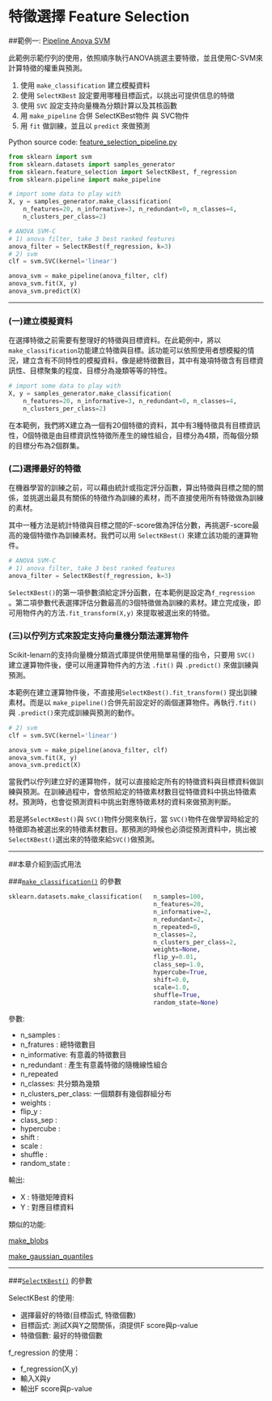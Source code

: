 # 特徵選擇 Feature Selection 
##範例一: [Pipeline Anova SVM](http://scikit-learn.org/stable/auto_examples/feature_selection/feature_selection_pipeline.html)

此範例示範佇列的使用，依照順序執行ANOVA挑選主要特徵，並且使用C-SVM來計算特徵的權重與預測。

1. 使用 `make_classification` 建立模擬資料
2. 使用 `SelectKBest` 設定要用哪種目標函式，以挑出可提供信息的特徵
3. 使用 `SVC` 設定支持向量機為分類計算以及其核函數
4. 用 `make_pipeline` 合併 SelectKBest物件 與 SVC物件
5. 用 `fit` 做訓練，並且以 `predict` 來做預測

Python source code: [feature_selection_pipeline.py](http://scikit-learn.org/stable/_downloads/feature_selection_pipeline.py)

```python
from sklearn import svm
from sklearn.datasets import samples_generator
from sklearn.feature_selection import SelectKBest, f_regression
from sklearn.pipeline import make_pipeline

# import some data to play with
X, y = samples_generator.make_classification(
    n_features=20, n_informative=3, n_redundant=0, n_classes=4,
    n_clusters_per_class=2)

# ANOVA SVM-C
# 1) anova filter, take 3 best ranked features
anova_filter = SelectKBest(f_regression, k=3)
# 2) svm
clf = svm.SVC(kernel='linear')

anova_svm = make_pipeline(anova_filter, clf)
anova_svm.fit(X, y)
anova_svm.predict(X)
```
---
### (一)建立模擬資料




在選擇特徵之前需要有整理好的特徵與目標資料。在此範例中，將以`make_classification`功能建立特徵與目標。該功能可以依照使用者想模擬的情況，建立含有不同特性的模擬資料，像是總特徵數目，其中有幾項特徵含有目標資訊性、目標聚集的程度、目標分為幾類等等的特性。


```python
# import some data to play with
X, y = samples_generator.make_classification(
    n_features=20, n_informative=3, n_redundant=0, n_classes=4,
    n_clusters_per_class=2)
```
在本範例，我們將X建立為一個有20個特徵的資料，其中有3種特徵具有目標資訊性，0個特徵是由目標資訊性特徵所產生的線性組合，目標分為4類，而每個分類的目標分布為2個群集。


### (二)選擇最好的特徵
 
在機器學習的訓練之前，可以藉由統計或指定評分函數，算出特徵與目標之間的關係，並挑選出最具有關係的特徵作為訓練的素材，而不直接使用所有特徵做為訓練的素材。

其中一種方法是統計特徵與目標之間的F-score做為評估分數，再挑選F-score最高的幾個特徵作為訓練素材。我們可以用 `SelectKBest()` 來建立該功能的運算物件。

```python
# ANOVA SVM-C
# 1) anova filter, take 3 best ranked features
anova_filter = SelectKBest(f_regression, k=3)
```
`SelectKBest()`的第一項參數須給定評分函數，在本範例是設定為`f_regression` 。第二項參數代表選擇評估分數最高的3個特徵做為訓練的素材。建立完成後，即可用物件內的方法`.fit_transform(X,y)` 來提取被選出來的特徵。

### (三)以佇列方式來設定支持向量機分類法運算物件

Scikit-lenarn的支持向量機分類涵式庫提供使用簡單易懂的指令，只要用 `SVC()` 建立運算物件後，便可以用運算物件內的方法 `.fit()` 與 `.predict()` 來做訓練與預測。

本範例在建立運算物件後，不直接用`SelectKBest().fit_transform()` 提出訓練素材。而是以 `make_pipeline()`合併先前設定好的兩個運算物件。再執行`.fit()` 與 `.predict()`來完成訓練與預測的動作。

```python
# 2) svm
clf = svm.SVC(kernel='linear')

anova_svm = make_pipeline(anova_filter, clf)
anova_svm.fit(X, y)
anova_svm.predict(X)
```
當我們以佇列建立好的運算物件，就可以直接給定所有的特徵資料與目標資料做訓練與預測。在訓練過程中，會依照給定的特徵素材數目從特徵資料中挑出特徵素材。預測時，也會從預測資料中挑出對應特徵素材的資料來做預測判斷。

若是將`SelectKBest()`與 `SVC()`物件分開來執行，當 `SVC()`物件在做學習時給定的特徵即為被選出來的特徵素材數目。那預測的時候也必須從預測資料中，挑出被`SelectKBest()`選出來的特徵來給`SVC()`做預測。 

---

##本章介紹到函式用法



###[`make_classification()`](http://scikit-learn.org/stable/modules/generated/sklearn.datasets.make_classification.html) 的參數



```Python
sklearn.datasets.make_classification(   n_samples=100, 
                                        n_features=20,
                                        n_informative=2, 
                                        n_redundant=2, 
                                        n_repeated=0, 
                                        n_classes=2,
                                        n_clusters_per_class=2,    
                                        weights=None, 
                                        flip_y=0.01, 
                                        class_sep=1.0,
                                        hypercube=True, 
                                        shift=0.0, 
                                        scale=1.0, 
                                        shuffle=True, 
                                        random_state=None)
```

參數:
* n_samples :
* n_fratures : 總特徵數目
* n_informative: 有意義的特徵數目
* n_redundant : 產生有意義特徵的隨機線性組合
* n_repeated 
* n_classes: 共分類為幾類
* n_clusters_per_class: 一個類群有幾個群組分布
* weights :
* flip_y :
* class_sep :
* hypercube :
* shift :
* scale :
* shuffle :
* random_state :

輸出:
* X : 特徵矩陣資料
* Y : 對應目標資料
 
類似的功能:

[make_blobs](http://scikit-learn.org/stable/modules/generated/sklearn.datasets.make_blobs.html#sklearn.datasets.make_blobs) 

[make_gaussian_quantiles](http://scikit-learn.org/stable/modules/generated/sklearn.datasets.make_gaussian_quantiles.html#sklearn.datasets.make_gaussian_quantiles)


---

###[`SelectKBest()`](http://scikit-learn.org/stable/modules/generated/sklearn.feature_selection.SelectKBest.html#sklearn.feature_selection.SelectKBest) 的參數


SelectKBest 的使用:
* 選擇最好的特徵(目標函式, 特徵個數)
* 目標函式:  測試X與Y之間關係，須提供F score與p-value
* 特徵個數: 最好的特徵個數

f_regression 的使用：

* f_regression(X,y)
* 輸入X與y
* 輸出F score與p-value